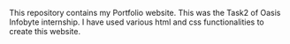 This repository contains my Portfolio website. This was the Task2 of Oasis Infobyte internship. I have used various html and css functionalities to create this website. 
